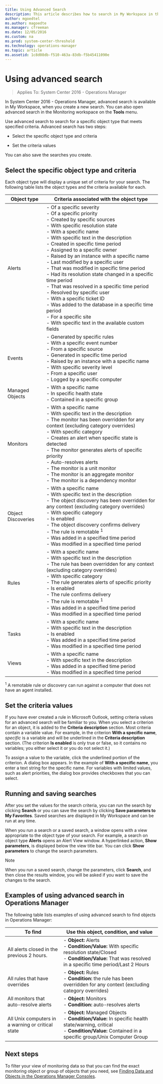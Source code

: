 ```yaml
---
title: Using Advanced Search
description: This article describes how to search in My Workspace in the Operations Manager Operations console to see data based on your specific criteria.  
author: mgoedtel
ms.author: magoedte
ms.manager: cfreeman
ms.date: 12/05/2016
ms.custom: na
ms.prod: system-center-threshold
ms.technology: operations-manager
ms.topic: article
ms.assetid: 1c8d08db-f510-463a-83db-f5b45411090e
---
```


# Using advanced search

>Applies To: System Center 2016 - Operations Manager

In System Center 2016 - Operations Manager, advanced search is available in My Workspace, when you create a new search. You can also open advanced search in the Monitoring workspace on the **Tools** menu.  
  
Use advanced search to search for a specific object type that meets specified criteria. Advanced search has two steps:  
  
-   Select the specific object type and criteria 
  
-   Set the criteria values  
  
You can also save the searches you create.  
  
## Select the specific object type and criteria  

Each object type will display a unique set of criteria for your search. The following table lists the object types and the criteria available for each.  
  
|Object type|Criteria associated with the object type|  
|---------------|--------------------------------------------|  
|Alerts|-   Of a specific severity<br>-   Of a specific priority<br>-   Created by specific sources<br>-   With specific resolution state<br>-   With a specific name<br>-   With specific text in the description<br>-   Created in specific time period<br>-   Assigned to a specific owner<br>-   Raised by an instance with a specific name<br>-   Last modified by a specific user<br>-   That was modified in specific time period<br>-   Had its resolution state changed in a specific time period<br>-   That was resolved in a specific time period<br>-   Resolved by specific user<br>-   With a specific ticket ID<br>-   Was added to the database in a specific time period<br>-   For a specific site<br>-   With specific text in the available custom fields|  
|Events|-   Generated by specific rules<br>-   With a specific event number<br>-   From a specific source<br>-   Generated in specific time period<br>-   Raised by an instance with a specific name<br>-   With specific severity level<br>-   From a specific user<br>-   Logged by a specific computer|  
|Managed Objects|-   With a specific name<br>-   In specific health state<br>-   Contained in a specific group|  
|Monitors|-   With a specific name<br>-   With specific text in the description<br>-   The monitor has been overridden for any context (excluding category overrides)<br>-   With specific category<br>-   Creates an alert when specific state is detected<br>-   The monitor generates alerts of specific priority<br>-   Auto-resolves alerts<br>-   The monitor is a unit monitor<br>-   The monitor is an aggregate monitor<br>-   The monitor is a dependency monitor|  
|Object Discoveries|-   With a specific name<br>-   With specific text in the description<br>-   The object discovery has been overridden for any context (excluding category overrides)<br>-   With specific category<br>-   Is enabled<br>-   The object discovery confirms delivery<br>-   The rule is remotable <sup>1</sup><br>-   Was added in a specified time period<br>-   Was modified in a specified time period|  
|Rules|-   With a specific name<br>-   With specific text in the description<br>-   The rule has been overridden for any context (excluding category overrides)<br>-   With specific category<br>-   The rule generates alerts of specific priority<br>-   Is enabled<br>-   The rule confirms delivery<br>-   The rule is remotable <sup>1</sup><br>-   Was added in a specified time period<br>-   Was modified in a specified time period|  
|Tasks|-   With a specific name<br>-   With specific text in the description<br>-   Is enabled<br>-   Was added in a specified time period<br>-   Was modified in a specified time period|  
|Views|-   With a specific name<br>-   With specific text in the description<br>-   Was added in a specified time period<br>-   Was modified in a specified time period|  
  
<sup>1</sup> A remotable rule or discovery can run against a computer that does not have an agent installed.  
  
## Set the criteria values 
 
If you have ever created a rule in Microsoft Outlook, setting criteria values for an advanced search will be familiar to you. When you select a criterion for an object, it is added to the **Criteria description** section. Most criteria contain a variable value. For example, in the criterion **With a specific name**, *specific* is a variable and will be underlined in the **Criteria description** section. (The criterion **Is enabled** is only true or false, so it contains no variables; you either select it or you do not select it.)  
  
To assign a value to the variable, click the underlined portion of the criterion. A dialog box appears. In the example of **With a specific name**, you enter a text string for the specific name. For variables with limited values, such as alert priorities, the dialog box provides checkboxes that you can select.  
  
## Running and saving searches  

After you set the values for the search criteria, you can run the search by clicking **Search** or you can save the search by clicking **Save parameters to My Favorites**. Saved searches are displayed in My Workspace and can be run at any time.  
  
When you run a search or a saved search, a window opens with a view appropriate to the object type of your search. For example, a search on object type **Alerts** opens an Alert View window. A hyperlinked action, **Show parameters**, is displayed below the view title bar. You can click **Show parameters** to change the search parameters.  
  
> [!NOTE]  
> When you run a saved search, change the parameters, click **Search**, and then close the results window, you will be asked if you want to save the changes to the search.  
  
## Examples of using advanced search in Operations Manager

The following table lists examples of using advanced search to find objects in Operations Manager:  
  
|To find|Use this object, condition, and value|  
|-----------|---------------------------------|  
|All alerts closed in the previous 2 hours.|-   **Object:** Alerts<br>-   **Condition/Value:** With specific resolution state/Closed<br>-   **Condition/Value:** That was resolved in a specific time period/Last 2 Hours|  
|All rules that have overrides|-   **Object:** Rules<br>-   **Condition:** the rule has been overridden for any context (excluding category overrides)|  
|All monitors that auto-resolve alerts|-   **Object:** Monitors<br>-   **Condition:** auto-resolves alerts|  
|All Unix computers in a warning or critical state|-   **Object:** Managed Objects<br>-   **Condition/Value:** In specific health state/warning, critical<br>-   **Condition/Value:** Contained in a specific group/Unix Computer Group|  

  
## Next steps

To filter your view of monitoring data so that you can find the exact monitoring object or group of objects that you need, see [Finding Data and Objects in the Operations Manager Consoles](../../scom/manage-console-finding-data.md).

  
